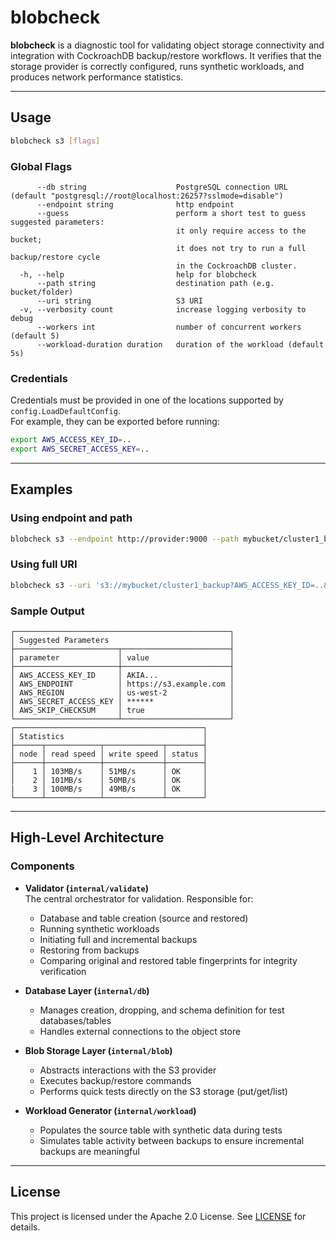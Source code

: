 # blobcheck

**blobcheck** is a diagnostic tool for validating object storage connectivity and integration with CockroachDB backup/restore workflows. It verifies that the storage provider is correctly configured, runs synthetic workloads, and produces network performance statistics.  

---

## Usage

```bash
blobcheck s3 [flags]
```

### Global Flags

```text
      --db string                    PostgreSQL connection URL (default "postgresql://root@localhost:26257?sslmode=disable")
      --endpoint string              http endpoint
      --guess                        perform a short test to guess suggested parameters:
                                     it only require access to the bucket; 
                                     it does not try to run a full backup/restore cycle 
                                     in the CockroachDB cluster.
  -h, --help                         help for blobcheck
      --path string                  destination path (e.g. bucket/folder)
      --uri string                   S3 URI
  -v, --verbosity count              increase logging verbosity to debug
      --workers int                  number of concurrent workers (default 5)
      --workload-duration duration   duration of the workload (default 5s)
```

### Credentials

Credentials must be provided in one of the locations supported by `config.LoadDefaultConfig`.  
For example, they can be exported before running:

```bash
export AWS_ACCESS_KEY_ID=..
export AWS_SECRET_ACCESS_KEY=..
```

---

## Examples

### Using endpoint and path

```bash
blobcheck s3 --endpoint http://provider:9000 --path mybucket/cluster1_backup
```

### Using full URI

```bash
blobcheck s3 --uri 's3://mybucket/cluster1_backup?AWS_ACCESS_KEY_ID=..&AWS_SECRET_ACCESS_KEY=..&AWS_ENDPOINT=http://provider:9000'
```

### Sample Output

```text
┌────────────────────────────────────────────────┐
│ Suggested Parameters                           │
├───────────────────────┬────────────────────────┤
│ parameter             │ value                  │
├───────────────────────┼────────────────────────┤
│ AWS_ACCESS_KEY_ID     │ AKIA...                │
│ AWS_ENDPOINT          │ https://s3.example.com │
│ AWS_REGION            │ us-west-2              │
│ AWS_SECRET_ACCESS_KEY │ ******                 │
│ AWS_SKIP_CHECKSUM     │ true                   │
└───────────────────────┴────────────────────────┘
┌──────────────────────────────────────────┐
│ Statistics                               │
├──────┬────────────┬─────────────┬────────┤
│ node │ read speed │ write speed │ status │
├──────┼────────────┼─────────────┼────────┤
│    1 │ 103MB/s    │ 51MB/s      │ OK     │
│    2 │ 101MB/s    │ 50MB/s      │ OK     │
|    3 │ 100MB/s    │ 49MB/s      │ OK     │
└──────┴────────────┴─────────────┴────────┘
```

---

## High-Level Architecture

### Components

- **Validator (`internal/validate`)**  
  The central orchestrator for validation. Responsible for:  
  - Database and table creation (source and restored)  
  - Running synthetic workloads  
  - Initiating full and incremental backups  
  - Restoring from backups  
  - Comparing original and restored table fingerprints for integrity verification  

- **Database Layer (`internal/db`)**  
  - Manages creation, dropping, and schema definition for test databases/tables  
  - Handles external connections to the object store  

- **Blob Storage Layer (`internal/blob`)**  
  - Abstracts interactions with the S3 provider  
  - Executes backup/restore commands  
  - Performs quick tests directly on the S3 storage (put/get/list)  

- **Workload Generator (`internal/workload`)**  
  - Populates the source table with synthetic data during tests  
  - Simulates table activity between backups to ensure incremental backups are meaningful  

---

## License

This project is licensed under the Apache 2.0 License. See [LICENSE](LICENSE.txt) for details.
